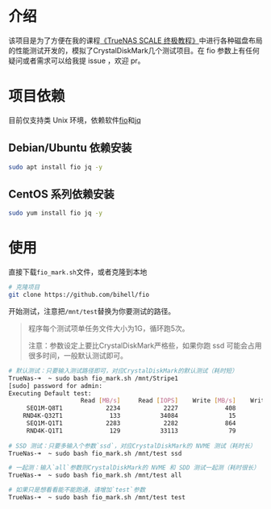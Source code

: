 # 介绍
该项目是为了方便在我的课程[《TrueNAS SCALE 终极教程》](https://www.bilibili.com/cheese/play/ss6060)中进行各种磁盘布局的性能测试开发的，模拟了CrystalDiskMark几个测试项目。在 fio 参数上有任何疑问或者需求可以给我提 issue ，欢迎 pr。

# 项目依赖

目前仅支持类 Unix 环境，依赖软件[fio](https://github.com/axboe/fio)和[jq](https://github.com/jqlang/jq)

## Debian/Ubuntu 依赖安装

```bash
sudo apt install fio jq -y
```

## CentOS 系列依赖安装

```bash
sudo yum install fio jq -y
```

# 使用

直接下载`fio_mark.sh`文件，或者克隆到本地

```bash
# 克隆项目
git clone https://github.com/bihell/fio
```

开始测试，注意把`/mnt/test`替换为你要测试的路径。

> 程序每个测试项单任务文件大小为1G，循环跑5次。
>
> 注意：参数设定上要比CrystalDiskMark严格些，如果你跑 ssd 可能会占用很多时间，一般默认测试即可。

```Bash
# 默认测试：只要输入测试路径即可，对应CrystalDiskMark的默认测试（耗时短）
TrueNas-➜  ~ sudo bash fio_mark.sh /mnt/Stripe1
[sudo] password for admin:
Executing Default test:
                    Read [MB/s]     Read [IOPS]    Write [MB/s]    Write [IOPS]]
     SEQ1M-Q8T1            2234            2227             408             406
    RND4K-Q32T1             133           34084              15            4022
     SEQ1M-Q1T1            2283            2282             864             863
     RND4K-Q1T1             129           33113              79           20331
     
# SSD 测试：只要多输入个参数`ssd`，对应CrystalDiskMark的 NVME 测试（耗时长）
TrueNas-➜  ~ sudo bash fio_mark.sh /mnt/test ssd

# 一起测：输入`all`参数则CrystalDiskMark的 NVME 和 SDD 测试一起测（耗时很长）
TrueNas-➜  ~ sudo bash fio_mark.sh /mnt/test all

# 如果只是想看看能不能跑通，请增加`test`参数
TrueNas-➜  ~ sudo bash fio_mark.sh /mnt/test test
```



